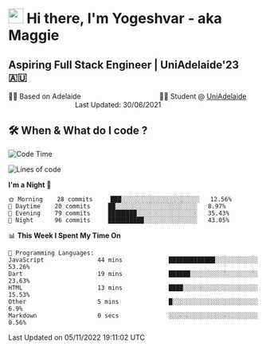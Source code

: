 <h1><img src="https://emojis.slackmojis.com/emojis/images/1531849430/4246/blob-sunglasses.gif?1531849430" width="30"/> Hi there, I'm Yogeshvar - aka Maggie</h1>

## Aspiring Full Stack Engineer | UniAdelaide'23 🇦🇺  
🏂🏻  Based on Adelaide &nbsp;&nbsp;&nbsp;&nbsp;&nbsp;&nbsp;&nbsp;&nbsp;&nbsp;&nbsp;&nbsp;&nbsp;&nbsp;&nbsp;&nbsp;&nbsp;&nbsp;&nbsp;&nbsp;&nbsp;&nbsp;&nbsp;&nbsp;&nbsp;&nbsp;&nbsp;&nbsp;&nbsp;&nbsp;&nbsp;&nbsp;&nbsp;&nbsp;&nbsp;&nbsp;&nbsp;&nbsp;&nbsp;&nbsp;👨‍💻 Student @ [UniAdelaide](https://www.adelaide.edu.au)   &nbsp;&nbsp;&nbsp;&nbsp;&nbsp;&nbsp;&nbsp;&nbsp;&nbsp;&nbsp;&nbsp;&nbsp;&nbsp;&nbsp;&nbsp;&nbsp;&nbsp;&nbsp;&nbsp;&nbsp;&nbsp;&nbsp;&nbsp;&nbsp;&nbsp;&nbsp;&nbsp;&nbsp;&nbsp;&nbsp;&nbsp;&nbsp; &nbsp;Last Updated: 30/06/2021

## 🛠 When & What do I code ?  

<!--START_SECTION:waka-->
![Code Time](http://img.shields.io/badge/Code%20Time-1%2C832%20hrs%2029%20mins-blue)

![Lines of code](https://img.shields.io/badge/From%20Hello%20World%20I%27ve%20Written-2%20Million%20lines%20of%20code-blue)

**I'm a Night 🦉** 

```text
🌞 Morning    28 commits     ███░░░░░░░░░░░░░░░░░░░░░░   12.56% 
🌆 Daytime    20 commits     ██░░░░░░░░░░░░░░░░░░░░░░░   8.97% 
🌃 Evening    79 commits     ████████░░░░░░░░░░░░░░░░░   35.43% 
🌙 Night      96 commits     ██████████░░░░░░░░░░░░░░░   43.05%

```


📊 **This Week I Spent My Time On** 

```text
💬 Programming Languages: 
JavaScript               44 mins             █████████████░░░░░░░░░░░░   53.26% 
Dart                     19 mins             ██████░░░░░░░░░░░░░░░░░░░   23.63% 
HTML                     13 mins             ████░░░░░░░░░░░░░░░░░░░░░   15.53% 
Other                    5 mins              █░░░░░░░░░░░░░░░░░░░░░░░░   6.9% 
Markdown                 0 secs              ░░░░░░░░░░░░░░░░░░░░░░░░░   0.56%

```


 Last Updated on 05/11/2022 19:11:02 UTC
<!--END_SECTION:waka-->
